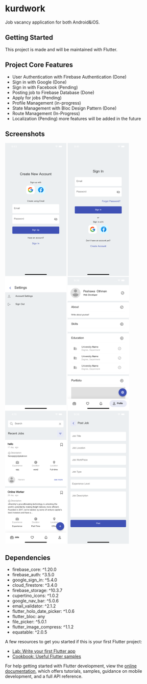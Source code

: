 
# kurdwork

Job vacancy application for both Android&iOS.

## Getting Started

This project is made and will be maintained with Flutter.

## Project Core Features

- User Authentication with Firebase Authentication (Done)
- Sign in with Google (Done)
- Sign in with Facebook (Pending)
- Posting job to Firebase Database (Done)
- Apply for jobs (Pending)
- Profile Management (in-progress)
- State Management with Bloc Design Pattern (Done)
- Route Management (In-Progress)
- Localization (Pending)
more features will be added in the future

## Screenshots

<img src="./screenshots/s1.png"  width="200">
<img src="./screenshots/s2.png"  width="200">
<img src="./screenshots/s3.png"  width="200">

<img src="./screenshots/s4.png"  width="200">
<img src="./screenshots/s5.png"  width="200">
<img src="./screenshots/s6.png"  width="200">

## Dependencies

- firebase_core: ^1.20.0
- firebase_auth: ^3.5.0
- google_sign_in: ^5.4.0
- cloud_firestore: ^3.4.0
- firebase_storage: ^10.3.7
- cupertino_icons: ^1.0.2
- google_nav_bar: ^5.0.6
- email_validator: ^2.1.2
- flutter_holo_date_picker: ^1.0.6
- flutter_bloc: any
- file_picker: ^5.0.1
- flutter_image_compress: ^1.1.2
- equatable: ^2.0.5

A few resources to get you started if this is your first Flutter project:

- [Lab: Write your first Flutter app](https://docs.flutter.dev/get-started/codelab)
- [Cookbook: Useful Flutter samples](https://docs.flutter.dev/cookbook)

For help getting started with Flutter development, view the
[online documentation](https://docs.flutter.dev/), which offers tutorials,
samples, guidance on mobile development, and a full API reference.
